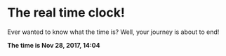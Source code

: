 # The real time clock!

Ever wanted to know what the time is? Well, your journey is about to end!

**The time is Nov 28, 2017, 14:04**